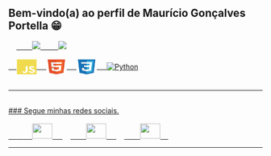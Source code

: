 ## Bem-vindo(a) ao perfil de Maurício Gonçalves Portella 😁

<div>
    <a href="https://github.com/mauriciogoncalvesportella">
        <img height="180em"
            src="https://github-readme-stats.vercel.app/api?username=mauriciogoncalvesportella&show_icons=true&theme=tokyonight&include_all_commits=true&count_private=true" />
        <img height="180em"
            src="https://github-readme-stats.vercel.app/api/top-langs/?username=mauriciogoncalvesportella&layout=compact&langs_count=6&theme=tokyonight" />
</div>

<div style="display: inline_block"><br>
    <img align="center" alt="Js" height="30" width="40"
        src="https://raw.githubusercontent.com/devicons/devicon/master/icons/javascript/javascript-plain.svg">
    <img align="center" alt="HTML" height="30" width="40"
        src="https://raw.githubusercontent.com/devicons/devicon/master/icons/html5/html5-original.svg">
    <img align="center" alt="CSS" height="30" width="40"
        src="https://raw.githubusercontent.com/devicons/devicon/master/icons/css3/css3-original.svg">
    <img align=center alt="Python" height="30" width="40"
        src="https://cdn.jsdelivr.net/gh/devicons/devicon/icons/python/python-original.svg">
</div>

<br>
<hr><br>
### Segue minhas redes sociais.

<div><br>
    <a href="https://www.linkedin.com/in/mgpprogramer/">
        <img align="linkedin" src="https://cdn.jsdelivr.net/gh/devicons/devicon/icons/linkedin/linkedin-original.svg" height="30" width="40">
    </a>
    <a href="https://www.facebook.com/profile.php?id=100042045107154">
        <img align="facebook" src="https://cdn.jsdelivr.net/gh/devicons/devicon/icons/facebook/facebook-original.svg" height="30" width="40">
    </a>
    <a href="https://github.com/mauriciogoncalvesportella">
        <img align="github" src="https://cdn.jsdelivr.net/gh/devicons/devicon/icons/github/github-original.svg" height="30" width="40">
    </a>
</div>
<hr>
